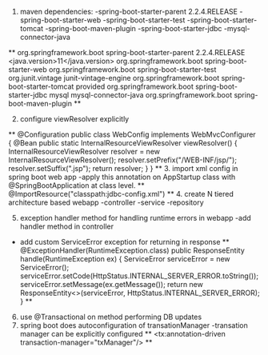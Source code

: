 1. maven dependencies:
   -spring-boot-starter-parent 2.2.4.RELEASE
   -spring-boot-starter-web
   -spring-boot-starter-test
   -spring-boot-starter-tomcat
   -spring-boot-maven-plugin
   -spring-boot-starter-jdbc
   -mysql-connector-java

**
  <parent>
    <groupId>org.springframework.boot</groupId>
    <artifactId>spring-boot-starter-parent</artifactId>
    <version>2.2.4.RELEASE</version>
    <relativePath/> <!-- lookup parent from repository -->
  </parent>
  <properties>
    <java.version>11</java.version>
  </properties>
  <dependencies>
    <dependency>
      <groupId>org.springframework.boot</groupId>
      <artifactId>spring-boot-starter-web</artifactId>
    </dependency>
    <dependency>
      <groupId>org.springframework.boot</groupId>
      <artifactId>spring-boot-starter-test</artifactId>
      <exclusions>
        <exclusion>
          <groupId>org.junit.vintage</groupId>
          <artifactId>junit-vintage-engine</artifactId>
        </exclusion>
      </exclusions>
    </dependency>
    <dependency>
      <groupId>org.springframework.boot</groupId>
      <artifactId>spring-boot-starter-tomcat</artifactId>
      <scope>provided</scope>
    </dependency>
    <dependency>
      <groupId>org.springframework.boot</groupId>
      <artifactId>spring-boot-starter-jdbc</artifactId>
    </dependency>
    <dependency>
      <groupId>mysql</groupId>
      <artifactId>mysql-connector-java</artifactId>
    </dependency>
  </dependencies>
  <build>
    <plugins>
      <plugin>
        <groupId>org.springframework.boot</groupId>
        <artifactId>spring-boot-maven-plugin</artifactId>
      </plugin>
    </plugins>
  </build>
**

2. configure  viewResolver explicitly

**
@Configuration
public class WebConfig implements WebMvcConfigurer {
    @Bean
    public static InternalResourceViewResolver viewResolver() {
        InternalResourceViewResolver resolver = new InternalResourceViewResolver();
        resolver.setPrefix("/WEB-INF/jsp/");
        resolver.setSuffix(".jsp");
        return resolver;
    }
}
**
3. import xml config in spring boot web app
-apply this annotation on AppStartup class with @SpringBootApplication at class level.
**
   @ImportResource("classpath:jdbc-config.xml")
**
4. create N tiered architecture based webapp 
   -controller
   -service
   -repository
   
5. exception handler method for handling runtime errors in webapp
 -add handler method in controller
 - add custom ServiceError exception for returning in response
**   
   @ExceptionHandler(RuntimeException.class)
   public ResponseEntity<ServiceError> handle(RuntimeException ex) {
        ServiceError serviceError = new ServiceError();
        serviceError.setCode(HttpStatus.INTERNAL_SERVER_ERROR.toString());
        serviceError.setMessage(ex.getMessage());
        return new ResponseEntity<>(serviceError, HttpStatus.INTERNAL_SERVER_ERROR);
   }
**
6. use @Transactional on method performing DB updates
7. spring boot does autoconfiguration of transationManager 
 -transation manager can be explicitly configured 
**
   <tx:annotation-driven transaction-manager="txManager"/>
   <bean id="txManager" class="org.springframework.jdbc.datasource.DataSourceTransactionManager">
   <property name="dataSource" value="dataSource"/>
   </bean>
**